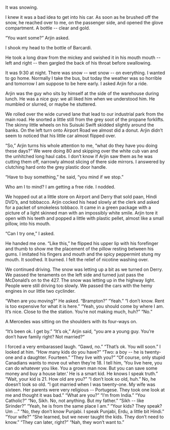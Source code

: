 It was snowing.

I knew it was a bad idea to get into his car. As soon as he brushed off the snow, he reached over to me, on the passenger side, and opened the glove compartment. A bottle -- clear and gold.

“You want some?” Arjin asked.

I shook my head to the bottle of Barcardi.

He took a long draw from the mickey and swished it in his mouth mouth -- left and right -- then gargled the back of his throat before swallowing.

It was 9:30 at night. There was snow -- wet snow -- on everything. I wanted to go home. Normally I take the bus, but today the weather was so horrible and tomorrow I am suppose to be here early. I asked Arjin for a ride.

Arjin was the guy who sits by himself at the side of the warehouse during lunch. He was a nice guy: we all liked him when we understood him. He mumbled or slurred, or maybe he stuttered.

We rolled over the wide curved lane that lead to our industrial park from the main road. He snorted a little still from the grey soot of the propane forklifts. The skinny little wheels on his Suisuki Swift skidded slightly around the banks. On the left turn onto Airport Road we almost did a donut. Arjin didn’t seem to noticed that his little car almost flipped over.

“So,” Arjin turns his whole attention to me, “what do they have you doing these days?” We were doing 80 and skipping over the white cub van and the unhitched long haul cabs. I don’t know if Arjin saw them as he was cutting them off, narrowly almost slicing of there side mirrors. I answered by clutching hard onto the grey plastic door handle.

“Have to buy something,” he said, “you mind if we stop.”

Who am I to mind? I am getting a free ride. I nodded.

We hopped out at a little store on Airport and Derry that sold paan, Hindi DVD’s, and tobbacco. Arjin cocked his head slowly at the clerk and asked for a packet of smokeless tobbaco. It came in a green package with a picture of a light skinned man with an impossibly white smile. Arjin tore it open with his teeth and popped a little with plastic pellet, almost like a small pillow, into his mouth.

“Can I try one,” I asked.

He handed me one. “Like this,” he flipped his upper lip with his forefinger and thumb to show me the placement of the pillow resting between his gums. I imitated his fingers and mouth and the spicy peppermint stung my mouth. It soothed. It burned. I felt the relief of nicotine washing over.

We continued driving. The snow was letting up a bit as we turned on Derry. We passed the tenaments on the left side and turned just pass the McDonald’s on to the 427. The snow was letting up in the highway light. People were still driving too slowly. We passed the cars with the hemy engines in our little two cyclinder.

“When are you moving?” He asked.
“Brampton?”
“Yeah.”
“I don’t know. Rent is too expensive for what it is here.”
“Yeah, you should come by where I am. It’s nice. Close to the the station. You’re not making much, huh?”
“No.”

A Mercedes was sitting on the shoulders with its four-ways on.

“It’s been ok. I get by.”
“It’s ok,” Arjin said, “you are a young guy. You’re don’t have family right? Not married?”

I forced a very embarassed laugh. “Gawd, no.”
“That’s ok. You will soon.”
I looked at him. “How many kids do you have?”
“Two: a boy -- he is twenty-one and a daughter. Fourteen.”
“They live with you?”
“Of course, only stupid Canadians wants to move out when they’re 18. I tell him, ‘You live here, you can do whatever you like. You a grown man now. But you can save some money and buy a house later.’ He is a smart kid. He knows I speak truth.”
“Wait, your kid is 21. How old are you?”
“I don’t look so old, huh.”
No, he doesn’t look so old.
“I got married when I was twenty-one. My wife was sixteen. Her parents were very religious -- Portugese. They took one look at me and thought it was bad.”
“What are you?”
“I’m from India.”
“You Catholic?”
“No, Sikh. No, not anything. But my father.”
“Sikh -- like Sirinder?”
“Yeah, he is from the same place I am.”
“Your kids? They speak? Um ...”
“No, they don’t know Punjabi. I speak Punjabi, Erdu, a little bit Hindi.”
“Your wife?”
“She learned, but we never taught the kids. They don’t need to know.”
“They can later, right?”
“Nah, they won’t want to.”
